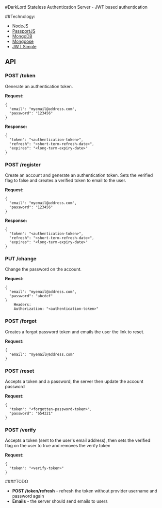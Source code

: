 #DarkLord
Stateless Authentication Server - JWT based authentication

##Technology:

- [NodeJS](http://nodejs.org/)
- [PassportJS](http://passportjs.org/)
- [MongoDB](http://www.mongodb.org/)
- [Mongoose](http://mongoosejs.com/)
- [JWT Simple](https://www.npmjs.org/package/jwt-simple)

## API

### POST /token
Generate an authentication token.

**Request:**

    {
      "email": "myemail@address.com",
      "password": "123456"
    }

**Response:**

    {
      "token": "<authentication-token>",
      "refresh": "<short-term-refresh-date>",
      "expires": "<long-term-expiry-date>"
    }

### POST /register
Create an account and generate an authentication token. Sets the verified flag to false and creates a verified token to email to the user.

**Request:**

    {
      "email": "myemail@address.com",
      "password": "123456"
    }

**Response:**

    {
      "token": "<authentication-token>",
      "refresh": "<short-term-refresh-date>",
      "expires": "<long-term-expiry-date>"
    }

### PUT /change
Change the password on the account. 

**Request:**

    {
      "email": "myemail@address.com",
      "password": "abcdef"
    }
		Headers:
		Authorization: "<authentication-token>"

### POST /forgot
Creates a forgot password token and emails the user the link to reset.

**Request:**

    {
      "email": "myemail@address.com"
    }

### POST /reset
Accepts a token and a password, the server then update the account password

**Request:**

    {
      "token": "<forgotten-password-token>",
      "password": "654321"
    }

### POST /verify
Accepts a token (sent to the user's email address), then sets the verified flag on the user to true and removes the verify token

**Request:**

    {
      "token": "<verify-token>"
    }

####TODO

- **POST /token/refresh** - refresh the token without provider username and password again
- **Emails** - the server should send emails to users
